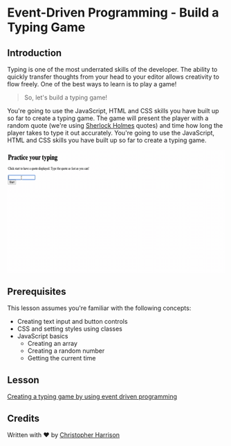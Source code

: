 # Event-Driven Programming - Build a Typing Game

## Introduction

Typing is one of the most underrated skills of the developer. The ability to quickly transfer thoughts from your head to your editor allows creativity to flow freely. One of the best ways to learn is to play a game!

> So, let's build a typing game!

You're going to use the JavaScript, HTML and CSS skills you have built up so far to create a typing game. The game will present the player with a random quote (we're using [Sherlock Holmes](https://en.wikipedia.org/wiki/Sherlock_Holmes) quotes) and time how long the player takes to type it out accurately. You're going to use the JavaScript, HTML and CSS skills you have built up so far to create a typing game.

![demo](images/demo.gif)

## Prerequisites

This lesson assumes you're familiar with the following concepts:

- Creating text input and button controls
- CSS and setting styles using classes
- JavaScript basics
  - Creating an array
  - Creating a random number
  - Getting the current time

## Lesson

[Creating a typing game by using event driven programming](./typing-game/README.md)

## Credits

Written with ♥️ by [Christopher Harrison](http://www.twitter.com/geektrainer)
